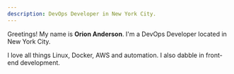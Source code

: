 ```yaml
---
description: DevOps Developer in New York City.
---
```


Greetings! My name is **Orion Anderson**. I'm a DevOps Developer located in New York City.

I love all things Linux, Docker, AWS and automation. I also dabble in front-end development.

